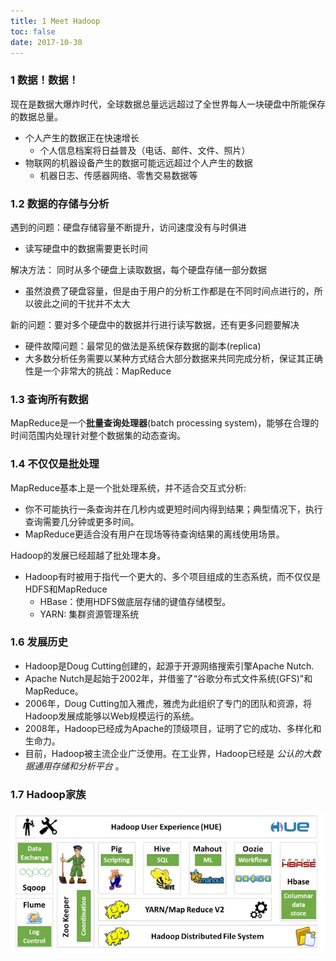 ```yaml
---
title: 1 Meet Hadoop
toc: false
date: 2017-10-30
---
```


### 1 数据！数据！

现在是数据大爆炸时代，全球数据总量远远超过了全世界每人一块硬盘中所能保存的数据总量。

* 个人产生的数据正在快速增长
    * 个人信息档案将日益普及（电话、邮件、文件、照片）
* 物联网的机器设备产生的数据可能远远超过个人产生的数据 
    * 机器日志、传感器网络、零售交易数据等

### 1.2 数据的存储与分析

遇到的问题：硬盘存储容量不断提升，访问速度没有与时俱进

* 读写硬盘中的数据需要更长时间

解决方法： 同时从多个硬盘上读取数据，每个硬盘存储一部分数据

* 虽然浪费了硬盘容量，但是由于用户的分析工作都是在不同时间点进行的，所以彼此之间的干扰并不太大

新的问题：要对多个硬盘中的数据并行进行读写数据，还有更多问题要解决

* 硬件故障问题：最常见的做法是系统保存数据的副本(replica)
* 大多数分析任务需要以某种方式结合大部分数据来共同完成分析，保证其正确性是一个非常大的挑战：MapReduce

### 1.3 查询所有数据

MapReduce是一个**批量查询处理器**(batch processing system)，能够在合理的时间范围内处理针对整个数据集的动态查询。

### 1.4 不仅仅是批处理

MapReduce基本上是一个批处理系统，并不适合交互式分析:

* 你不可能执行一条查询并在几秒内或更短时间内得到结果；典型情况下，执行查询需要几分钟或更多时间。
* MapReduce更适合没有用户在现场等待查询结果的离线使用场景。

Hadoop的发展已经超越了批处理本身。

* Hadoop有时被用于指代一个更大的、多个项目组成的生态系统，而不仅仅是HDFS和MapReduce
    * HBase：使用HDFS做底层存储的键值存储模型。 
    * YARN: 集群资源管理系统

### 1.6 发展历史

* Hadoop是Doug Cutting创建的，起源于开源网络搜索引擎Apache Nutch.
* Apache Nutch是起始于2002年，并借鉴了“谷歌分布式文件系统(GFS)"和MapReduce。
* 2006年，Doug Cutting加入雅虎，雅虎为此组织了专门的团队和资源，将Hadoop发展成能够以Web规模运行的系统。 
* 2008年，Hadoop已经成为Apache的顶级项目，证明了它的成功、多样化和生命力。
* 目前，Hadoop被主流企业广泛使用。在工业界，Hadoop已经是 _*公认的大数据通用存储和分析平台*_ 。

### 1.7 Hadoop家族

![](figures/HadoopFamily.jpg)
